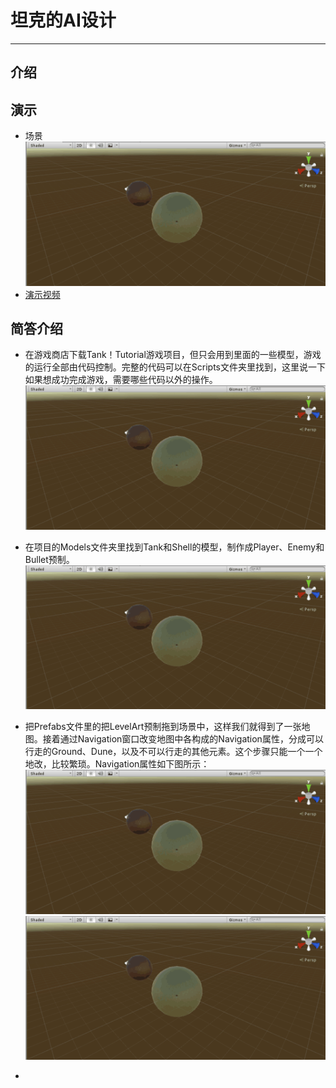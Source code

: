# 坦克的AI设计
--------------
## 介绍


## 演示
+ 场景
![plane](https://raw.githubusercontent.com/MapleLai/Homework7/master/Screenshot/%E5%9C%BA%E6%99%AF.png)
+ [演示视频](https://pan.baidu.com/s/1UCd-Qk4OLCmzgr4dTmVoyw)

## 简答介绍
+ 在游戏商店下载Tank！Tutorial游戏项目，但只会用到里面的一些模型，游戏的运行全部由代码控制。完整的代码可以在Scripts文件夹里找到，这里说一下如果想成功完成游戏，需要哪些代码以外的操作。
![Tanks](https://raw.githubusercontent.com/MapleLai/Homework7/master/Screenshot/%E5%9C%BA%E6%99%AF.png)

+ 在项目的Models文件夹里找到Tank和Shell的模型，制作成Player、Enemy和Bullet预制。
![prefabs](https://raw.githubusercontent.com/MapleLai/Homework7/master/Screenshot/%E5%9C%BA%E6%99%AF.png)

+ 把Prefabs文件里的把LevelArt预制拖到场景中，这样我们就得到了一张地图。接着通过Navigation窗口改变地图中各构成的Navigation属性，分成可以行走的Ground、Dune，以及不可以行走的其他元素。这个步骤只能一个一个地改，比较繁琐。Navigation属性如下图所示：
![walkable](https://raw.githubusercontent.com/MapleLai/Homework7/master/Screenshot/%E5%9C%BA%E6%99%AF.png)
![unwalkable](https://raw.githubusercontent.com/MapleLai/Homework7/master/Screenshot/%E5%9C%BA%E6%99%AF.png)

+ 
